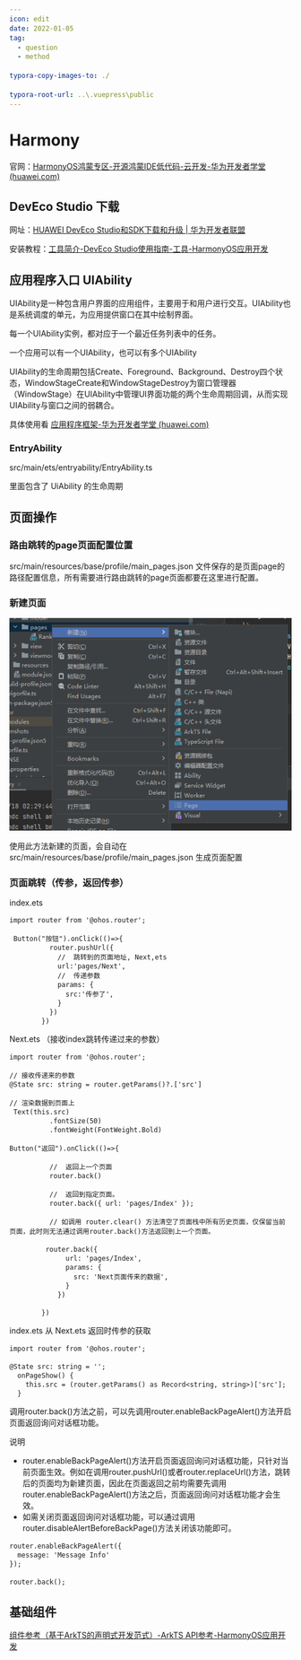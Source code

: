 ```yaml
---
icon: edit
date: 2022-01-05
tag:
  - question
  - method

typora-copy-images-to: ./

typora-root-url: ..\.vuepress\public
---
```


# Harmony

官网：[HarmonyOS鸿蒙专区-开源鸿蒙IDE低代码-云开发-华为开发者学堂 (huawei.com)](https://developer.huawei.com/consumer/cn/training/harmonyOS/l44yheg8?ha_source=HM-yetou&ha_sourceId=89000240)

## DevEco Studio 下载

网址：[HUAWEI DevEco Studio和SDK下载和升级 | 华为开发者联盟](https://developer.huawei.com/consumer/cn/deveco-studio/)

安装教程：[工具简介-DevEco Studio使用指南-工具-HarmonyOS应用开发](https://developer.harmonyos.com/cn/docs/documentation/doc-guides-V3/deveco_overview-0000001053582387-V3?catalogVersion=V3)

## 应用程序入口 UIAbility

UIAbility是一种包含用户界面的应用组件，主要用于和用户进行交互。UIAbility也是系统调度的单元，为应用提供窗口在其中绘制界面。

每一个UIAbility实例，都对应于一个最近任务列表中的任务。

一个应用可以有一个UIAbility，也可以有多个UIAbility



UIAbility的生命周期包括Create、Foreground、Background、Destroy四个状态，WindowStageCreate和WindowStageDestroy为窗口管理器（WindowStage）在UIAbility中管理UI界面功能的两个生命周期回调，从而实现UIAbility与窗口之间的弱耦合。

具体使用看  [应用程序框架-华为开发者学堂 (huawei.com)](https://developer.huawei.com/consumer/cn/training/course/slightMooc/C101667310940295021)

### EntryAbility

src/main/ets/entryability/EntryAbility.ts

里面包含了 UiAbility 的生命周期

## 页面操作

### 路由跳转的page页面配置位置  

src/main/resources/base/profile/main_pages.json  文件保存的是页面page的路径配置信息，所有需要进行路由跳转的page页面都要在这里进行配置。

### 新建页面

![](/image-20231118025204427.png)



使用此方法新建的页面，会自动在 src/main/resources/base/profile/main_pages.json   生成页面配置

### 页面跳转（传参，返回传参）

index.ets

```
import router from '@ohos.router';

 Button("按钮").onClick(()=>{
          router.pushUrl({
            //  跳转到的页面地址, Next,ets
            url:'pages/Next',
            //  传递参数
            params: {
              src:'传参了',
            }
          })
        })
```

Next.ets  （接收index跳转传递过来的参数）

```
import router from '@ohos.router';

// 接收传递来的参数
@State src: string = router.getParams()?.['src']

// 渲染数据到页面上
 Text(this.src)
          .fontSize(50)
          .fontWeight(FontWeight.Bold)
          
Button("返回").onClick(()=>{

          //  返回上一个页面
          router.back()
          
          //  返回到指定页面。
          router.back({ url: 'pages/Index' });
          
          // 如调用 router.clear() 方法清空了页面栈中所有历史页面，仅保留当前页面，此时则无法通过调用router.back()方法返回到上一个页面。
        
         router.back({
              url: 'pages/Index',
              params: {
                src: 'Next页面传来的数据',
              }
            })
        
        })
```

index.ets  从 Next.ets  返回时传参的获取

```
import router from '@ohos.router';

@State src: string = '';
  onPageShow() {
    this.src = (router.getParams() as Record<string, string>)['src'];
  }
```



调用router.back()方法之前，可以先调用router.enableBackPageAlert()方法开启页面返回询问对话框功能。

说明

- router.enableBackPageAlert()方法开启页面返回询问对话框功能，只针对当前页面生效。例如在调用router.pushUrl()或者router.replaceUrl()方法，跳转后的页面均为新建页面，因此在页面返回之前均需要先调用router.enableBackPageAlert()方法之后，页面返回询问对话框功能才会生效。
- 如需关闭页面返回询问对话框功能，可以通过调用router.disableAlertBeforeBackPage()方法关闭该功能即可。

```
router.enableBackPageAlert({
  message: 'Message Info'
});

router.back();
```



## 基础组件

[组件参考（基于ArkTS的声明式开发范式）-ArkTS API参考-HarmonyOS应用开发](https://developer.harmonyos.com/cn/docs/documentation/doc-references-V3/ts-container-alphabet-indexer-0000001427744828-V3)

